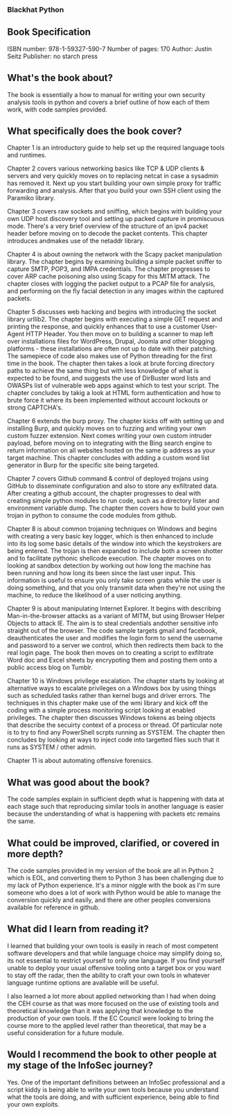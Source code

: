 ### Blackhat Python

## Book Specification
ISBN number: 978-1-59327-590-7
Number of pages: 170
Author: Justin Seitz
Publisher: no starch press

## What's the book about?

The book is essentially a how to manual for writing your own security analysis tools in python and covers a brief outline of how each of them work, with code samples provided.

## What specifically does the book cover?
Chapter 1 is an introductory guide to help set up the required language tools and runtimes.

Chapter 2 covers various networking basics like TCP & UDP clients & servers and very quickly moves on to replacing netcat in case a sysadmin has removed it. Next up you start building your own simple proxy for traffic forwarding and analysis. After that you build your own SSH client using the Paramiko library.

Chapter 3 covers raw sockets and sniffing, which begins with building your own UDP host discovery tool and setting up packed capture in promiscuous mode. There's a very brief overview of the structure of an ipv4 packet header before moving on to decode the packet contents. This chapter introduces andmakes use of the netaddr library.

Chapter 4 is about owning the network with the Scapy packet manipulation library. The chapter begins by examining building a simple packet sniffer to capture SMTP, POP3, and IMPA credentials. The chapter progresses to cover ARP cache poisoning also using Scapy for this MITM attack. The chapter closes with logging the packet output to a PCAP file for analysis, and performing on the fly facial detection in any images within the captured packets.

Chapter 5 discusses web hacking and begins with introducing the socket library urllib2. The chapter begins with executing a simple GET request and printing the response, and quickly enhances that to use a customer User-Agent HTTP Header. You then move on to building a scanner to map left over installations files for WordPress, Drupal, Joomla and other blogging platforms - these installations are often not up to date with their patching. The samepiece of code also makes use of Python threading for the first time in the book. The chapter then takes a look at brute forcing directory paths to achieve the same thing but with less knowledge of what is expected to be found, and suggests the use of DirBuster word lists and OWASPs list of vulnerable web apps against which to test your script. The chapter concludes by takig a look at HTML form authentication and how to brute force it where its been implemented without account lockouts or strong CAPTCHA's. 

Chapter 6 extends the burp proxy. The chapter kicks off with setting up and installing Burp, and quickly moves on to fuzzing and writing your own custom fuzzer extension. Next comes writing your own custom intruder payload, before moving on to integrating with the Bing search engine to return information on all websites hosted on the same ip address as your target machine. This chapter concludes with adding a custom word list generator in Burp for the specific site being targeted.

Chapter 7 covers Github command & control of deployed trojans using GitHub to disseminate configuration and also to store any exfiltrated data. After creating a github account, the chapter progresses to deal with creating simple python modules to run code, such as a directory lister and environment variable dump. The chapter then covers how to build your own trojan in python to consume the code modules from github. 

Chapter 8 is about common trojaning techniques on Windows and begins with creating a very basic key logger, which is then enhanced to include into its log some basic details of the window into which the keystrokers are being entered. The trojan is then expanded to include both a screen shotter and to facilitate pythonic shellcode execution. The chapter moves on to looking at sandbox detection by working out how long the machine has been running and how long its been since the last user input.  This information is useful to ensure you only take screen grabs while the user is doing something, and that you only transmit data when they're not using the machine, to reduce the likelihood of a user noticing anything.

Chapter 9 is about manipulating Internet Explorer. It begins with describing Man-in-the-browser attacks as a variant of MITM, but using Browser Helper Objects to attack IE. The aim is to steal credentials andother sensitive info straight out of the browser. The code sample targets gmail and facebook, deauthenticates the user and modifies the login form to send the username and password to a server we control, which then redirects them back to the real login page. The book then moves on to creating a script to exfiltrate Word doc and Excel sheets by encrypoting them and posting them onto a public access blog on Tumblr.

Chapter 10 is Windows privilege escalation. The chapter starts by looking at alternative ways to escalate privileges on a Windows box by using things such as scheduled tasks rather than kernel bugs and driver errors. The techniques in this chapter make use of the wmi library and kick off the coding with a simple process monitoring script looking at enabled privileges. The chapter then discusses Windows tokens as being objects that describe the secuirty context of a process or thread. Of particular note is to try to find any PowerShell scrpts running as SYSTEM.  The chapter then concludes by looking at ways to inject code into targetted files such that it runs as SYSTEM / other admin.

Chapter 11 is about automating offensive forensics.

## What was good about the book?
The code samples explain in sufficient depth what is happening with data at each stage such that reproducing similar tools in another language is easier because the understanding of what is happening with packets etc remains the same.

## What could be improved, clarified, or covered in more depth?
The code samples provided in my version of the book are all in Python 2 which is EOL, and converting them to Python 3 has been challenging due to my lack of Python experience.  It's a minor niggle with the book as I'm sure someone who does a lot of work with Python would be able to manage the conversion quickly and easily, and there are other peoples conversions available for reference in github.

## What did I learn from reading it?
I learned that building your own tools is easily in reach of most competent software developers and that while language choice may simplify doing so, its not essential to restrict yourself to only one language.   If you find yourself unable to deploy your usual offensive tooling onto a target box or you want to stay off the radar, then the ability to craft your own tools in whatever language runtime options are available will be useful.

I also learned a lot more about applied networking than I had when doing the CEH course as that was more focused on the use of existing tools and theoretical knowledge than it was applying that knowledge to the production of your own tools.  If the EC Council were looking to bring the course more to the applied level rather than theoretical, that may be a useful consideration for a future module.

## Would I recommend the book to other people at my stage of the InfoSec journey?
Yes. One of the important definitions between an InfoSec professional and a script kiddy is being able to write your own tools because you understand what the tools are doing, and with sufficient experience, being able to find your own exploits.
